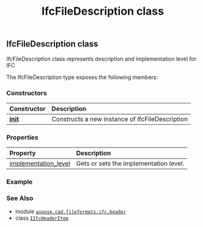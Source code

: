 ﻿---
title: IfcFileDescription class
second_title: Aspose.CAD for Python via .NET API References
description: 
type: docs
weight: 20
url: /python-net/aspose.cad.fileformats.ifc.header/ifcfiledescription/
is_root: false
---

## IfcFileDescription class

IfcFileDescription class represents description and implementation level for IFC



The IfcFileDescription type exposes the following members:

### Constructors
| Constructor | Description |
| :- | :- |
| [__init__](/cad/python-net/aspose.cad.fileformats.ifc.header/ifcfiledescription/__init__/#) | Constructs a new instance of IfcFileDescription |


### Properties
| Property | Description |
| :- | :- |
| [implementation_level](/cad/python-net/aspose.cad.fileformats.ifc.header/ifcfiledescription/implementation_level) | Gets or sets the implementation level. |



### Example 




### See Also
* module [`aspose.cad.fileformats.ifc.header`](..)
* class [`IIfcHeaderItem`](/cad/python-net/aspose.cad.fileformats.ifc.header/iifcheaderitem)
